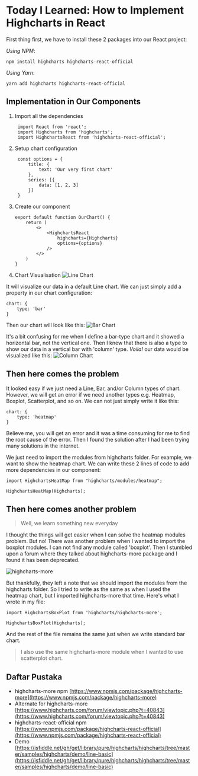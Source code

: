 # Today I Learned: How to Implement Highcharts in React

First thing first, we have to install these 2 packages into our React project:

*Using NPM*:

    npm install highcharts highcharts-react-official
*Using Yarn*:

    yarn add highcharts highcharts-react-official

## Implementation in Our Components
1. Import all the dependencies
    
        import React from 'react';
        import Highcharts from 'highcharts';
        import HighchartsReact from 'highcharts-react-official';

2. Setup chart configuration

        const options = {
	    	title: {
	    		text: 'Our very first chart'
	    	},
	    	series: [{
	    		data: [1, 2, 3]
	    	}]
    	}

3.  Create our component



        export default function OurChart() {
	        return (
		        <>
			        <HighchartsReact
						highcharts={Highcharts}
						options={options}
					/>
		        </>
	        )
        }

4. Chart Visualisation
![Line Chart](https://i.imgur.com/F7jxMwY.png)


It will visualize our data in a default Line chart. We can just simply add a property in our chart configuration:

    chart: {
	    type: 'bar'
    }

Then our chart will look like this:
![Bar Chart](https://i.imgur.com/036LpIJ.png)

It's a bit confusing for me when I define a bar-type chart and it showed a horizontal bar, not the vertical one. Then I knew that there is also a type to show our data in a vertical bar with 'column' type. *Voila!* our data would be visualized like this:
![Column Chart](https://i.imgur.com/amBDM0i.png)

## Then here comes the problem

It looked easy if we just need a Line, Bar, and/or Column types of chart. However, we will get an error if we need another types e.g. Heatmap, Boxplot, Scatterplot, and so on. We can not just simply write it like this:

    chart: {
	    type: 'heatmap'
    }

Believe me, you will get an error and it was a time consuming for me to find the root cause of the error. Then I found the solution after I had been trying many solutions in the internet.

We just need to import the modules from highcharts folder. For example, we want to show the heatmap chart. We can write these 2 lines of code to add more dependencies in our component:

    import HighchartsHeatMap from "highcharts/modules/heatmap";
    
    HighchartsHeatMap(Highcharts);

## Then here comes another problem

> Well, we learn something new everyday

I thought the things will get easier when I can solve the heatmap modules problem. But no! There was another problem when I wanted to import the boxplot modules. I can not find any module called 'boxplot'. Then I stumbled upon a forum where they talked about highcharts-more package and I found it has been deprecated.

![highcharts-more](https://i.imgur.com/yyGUdW8.png)

But thankfully, they left a note that we should import the modules from the highcharts folder. So I tried to write as the same as when I used the heatmap chart, but I imported highcharts-more that time. Here's what I wrote in my file:

    import HighchartsBoxPlot from 'highcharts/highcharts-more';
    
    HighchartsBoxPlot(Highcharts);

And the rest of the file remains the same just when we write standard bar chart. 

> I also use the same highcharts-more module when I wanted to use scatterplot chart.

## Daftar Pustaka

 - highcharts-more npm [https://www.npmjs.com/package/highcharts-more](https://www.npmjs.com/package/highcharts-more)
 - Alternate for highcharts-more [https://www.highcharts.com/forum/viewtopic.php?t=40843](https://www.highcharts.com/forum/viewtopic.php?t=40843)
 - highcharts-react-official npm [https://www.npmjs.com/package/highcharts-react-official](https://www.npmjs.com/package/highcharts-react-official)
 - Demo [https://jsfiddle.net/gh/get/library/pure/highcharts/highcharts/tree/master/samples/highcharts/demo/line-basic](https://jsfiddle.net/gh/get/library/pure/highcharts/highcharts/tree/master/samples/highcharts/demo/line-basic)
